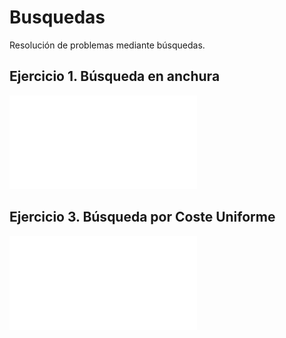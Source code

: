 # Busquedas
Resolución de problemas mediante búsquedas.

## Ejercicio 1. Búsqueda en anchura

![Búsqueda en anchura](doc/Ejercicio1-Búsqueda-en-Anchura.pdf)


## Ejercicio 3. Búsqueda por Coste Uniforme

![Búsqueda por coste uniforme](doc/Ejercicio3-Busqueda-por-coste-uniforme.pdf)
